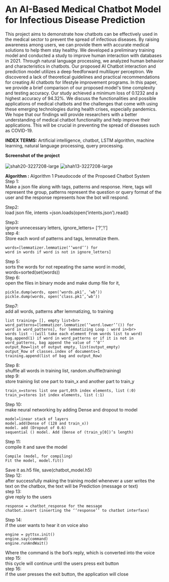 <h1> An AI-Based Medical Chatbot Model for Infectious Disease Prediction</h1>

This project aims to demonstrate how chatbots can be effectively used in the medical sector to prevent the spread of infectious diseases. By raising awareness among users, we can provide them with accurate medical solutions to help them stay healthy. We developed a preliminary training model and conducted a study to improve human interaction with databases in 2021. Through natural language processing, we analyzed human behavior and characteristics in chatbots. Our proposed AI Chatbot interaction and prediction model utilizes a deep feedforward multilayer perceptron. We discovered a lack of theoretical guidelines and practical recommendations for creating AI chatbots for lifestyle improvement programs. In this paper, we provide a brief comparison of our proposed model's time complexity and testing accuracy. Our study achieved a minimum loss of 0.1232 and a highest accuracy of 94.32%. We discuss the functionalities and possible applications of medical chatbots and the challenges that come with using these emerging technologies during health crises, especially pandemics. We hope that our findings will provide researchers with a better understanding of medical chatbot functionality and help improve their applications. This will be crucial in preventing the spread of diseases such as COVID-19.

**INDEX TERMS:**  Artificial intelligence, chatbot, LSTM algorithm, machine learning, natural language processing, query processing.

**Screenshot of the project**<br><br> 
![shah20-3227208-large](https://github.com/sgsayani/Medical-bot/assets/71175346/11397b19-d35b-40a2-80ed-250824474f11)
![shah13-3227208-large](https://github.com/sgsayani/Medical-bot/assets/71175346/34f4c40b-93bb-4747-a30e-674fe424b11c)

**Algorithm :**
Algorithm 1 Pseudocode of the Proposed Chatbot System<br>
Step 1:<br>
Make a json file along with tags, patterns and response. Here, tags will represent the group, patterns represent the question or query format of the user and the response represents how the bot will respond.<br>

Step2: <br>
load json file, intents =json.loads(open(‘intents.json’).read()<br>

Step3:<br>
ignore unnecessary letters, ignore_letters= [‘?’,’!’]<br>
step 4:<br>
Store each word of patterns and tags, lemmatize them.<br>
```
words=[lemmatizer.lemmatize(‘‘word’’) for
word in words if word is not in ignore_letters]
```
Step 5:<br>
sorts the words for not repeating the same word in model, words=sorted(set(words))<br>
Step 6:<br>
open the files in binary mode and make dump file for it,<br>
```
pickle.dump(words, open(‘words.pk1’, ’wb’))
pickle.dump(words, open(‘class.pk1’,’wb’))
```
Step7:<br>
add all words, patterns after lemmatizing, to training<br>
```
list training= [], empty list<br>
word_patterns=[lemmatizer.lemmatize(‘‘word.lower’’()) for
word in word_patterns], for lemmatizing Loop : word in<br>
words list -:(will take each element from words list to word)
bag.append(1) if word in word_patterns or if it is not in
word_patterns, bag append the value of ‘‘0’’
output_Row=list of output empty, list(output_empty)
output_Row of classes.index of documents=1
training.append(list of bag and output_Row)
```
Step 8: <br>
shuffle all words in training list, random.shuffle(training)<br>
step 9:<br>
store training list one part to train_x and another part to train_y<br>
```
train_x=stores list one part,0th index elements, list (:0)
train_y=stores 1st index elements, list (:1)
```
Step 10:<br>
make neural networking by adding Dense and dropout to model<br>
```
model=linear stack of layers
model.add(Dense of (128 and train_x))
model. add (Dropout of 0.6)
sequential () model. Add (Dense of (train_y[0])’s length)
```
Step 11:<br>
compile it and save the model<br>
```
Compile (model, for compiling)
Fit the model, model.fit()
```
Save it as.h5 file, save(chatbot_model.h5)<br>
Step 12:<br>
after successfully making the training model whenever a user writes the text on the chatbox, the text will be Prediction (message or text)<br>
step 13:<br>
give reply to the users<br>
```
response = chatbot_response for the message
chatbot.insert (inserting the ‘‘response’’ to chatbot interface)
```
Step 14:<br>
if the user wants to hear it on voice also<br>
```
engine = pyttsx.init()
engine.say(command)
engine.runAndWait()
```
Where the command is the bot’s reply, which is converted into the voice<br>
step 15:<br>
this cycle will continue until the users press exit button<br>
step 16:<br>
if the user presses the exit button, the application will close<br>
